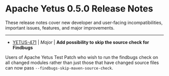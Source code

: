 
<!---
# Licensed to the Apache Software Foundation (ASF) under one
# or more contributor license agreements.  See the NOTICE file
# distributed with this work for additional information
# regarding copyright ownership.  The ASF licenses this file
# to you under the Apache License, Version 2.0 (the
# "License"); you may not use this file except in compliance
# with the License.  You may obtain a copy of the License at
#
#     http://www.apache.org/licenses/LICENSE-2.0
#
# Unless required by applicable law or agreed to in writing, software
# distributed under the License is distributed on an "AS IS" BASIS,
# WITHOUT WARRANTIES OR CONDITIONS OF ANY KIND, either express or implied.
# See the License for the specific language governing permissions and
# limitations under the License.
-->
# Apache Yetus  0.5.0 Release Notes

These release notes cover new developer and user-facing incompatibilities, important issues, features, and major improvements.


---

* [YETUS-471](https://issues.apache.org/jira/browse/YETUS-471) | *Major* | **Add possibility to skip the source check for Findbugs**

<!-- markdown -->
Users of Apache Yetus Test Patch who wish to run the findbugs check on all changed modules rather than just those that have changed source files can now pass `--findbugs-skip-maven-source-check`.



